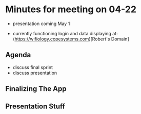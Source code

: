 # Minutes for meeting on 04-22

- presentation coming May 1

- currently functioning login and data displaying at: (https://wifiology.copesystems.com)[Robert's Domain]
## Agenda

- discuss final sprint
- discuss presentation

## Finalizing The App

## Presentation Stuff

